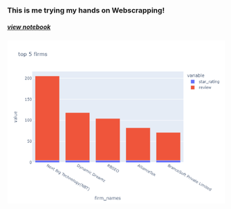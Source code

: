 ### This is me trying my hands on Webscrapping!
##### [view notebook](https://nbviewer.org/github/vimagh/Web_scrapping/blob/main/Untitled.ipynb)

![](newplot.png)
